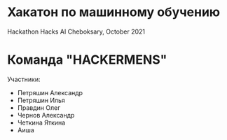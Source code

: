 # Хакатон по машинному обучению
Hackathon Hacks AI Cheboksary, October 2021
# Команда "HACKERMENS"
Участники:
- Петряшин Александр
- Петряшин Илья
- Правдин Олег
- Чернов Александр
- Четкина Яткина
- Аиша
